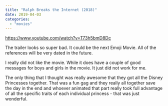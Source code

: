 ```yaml
---
title: "Ralph Breaks the Internet (2018)"
date: 2019-04-03
categories:
  - "movies"
---
```


https://www.youtube.com/watch?v=T73h5bmD8Dc

The trailer looks so super bad. It could be the next Emoji Movie. All of the references will be very dated in the future.

I really did not like the movie. While it does have a couple of good messages for boys and girls in the movie. It just did not work for me.

The only thing that I thought was really awesome that they got all the Disney Princesses together. That was a fun gag and they really all together save the day in the end and whoever animated that part really took full advantage of all the specific traits of each individual princess - that was just wonderful.
